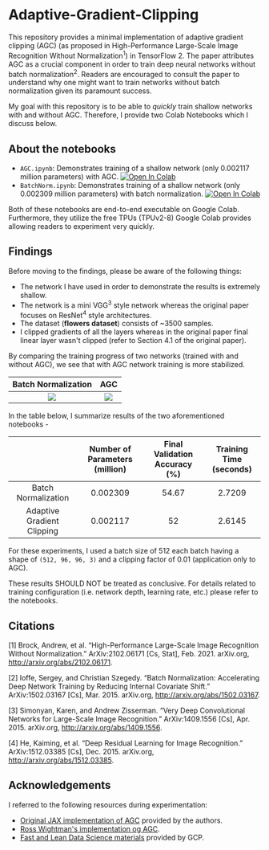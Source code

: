 # Adaptive-Gradient-Clipping
This repository provides a minimal implementation of adaptive gradient clipping (AGC) (as proposed in High-Performance Large-Scale Image Recognition Without Normalization<sup>1</sup>) in TensorFlow 2. The paper attributes AGC as a crucial component in order to train deep neural networks without batch normalization<sup>2</sup>. Readers are encouraged to consult the paper to understand why one might want to train networks without batch normalization given its paramount success. 

My goal with this repository is to be able to _quickly_ train shallow networks with and without AGC. Therefore, I provide two Colab Notebooks which I discuss below. 

## About the notebooks

* `AGC.ipynb`: Demonstrates training of a shallow network (only 0.002117 million parameters) with AGC. [![Open In Colab](https://colab.research.google.com/assets/colab-badge.svg)](https://colab.research.google.com/github/sayakpaul/Adaptive-Gradient-Clipping/blob/main/AGC.ipynb)
* `BatchNorm.ipynb`: Demonstrates training of a shallow network (only 0.002309 million parameters) with batch normalization. [![Open In Colab](https://colab.research.google.com/assets/colab-badge.svg)](https://colab.research.google.com/github/sayakpaul/Adaptive-Gradient-Clipping/blob/main/BatchNorm.ipynb)

Both of these notebooks are end-to-end executable on Google Colab. Furthermore, they utilize the free TPUs (TPUv2-8) Google Colab provides allowing readers to experiment very quickly. 

## Findings

Before moving to the findings, please be aware of the following things:
* The network I have used in order to demonstrate the results is extremely shallow.
* The network is a mini VGG<sup>3</sup> style network whereas the original paper focuses on ResNet<sup>4</sup> style architectures. 
* The dataset (**flowers dataset**) consists of ~3500 samples.
* I clipped gradients of all the layers whereas in the original paper final linear layer wasn't clipped (refer to Section 4.1 of the original paper).

By comparing the training progress of two networks (trained with and without AGC), we see that with AGC network training is more stabilized.

Batch Normalization            |  AGC
:-------------------------:|:-------------------------:
![](https://i.ibb.co/4KXkMDH/image.png)  |  ![](https://i.ibb.co/74Xdsbj/image.png)

In the table below, I summarize results of the two aforementioned notebooks - 

|                            | Number of Parameters (million) | Final Validation Accuracy (%) | Training Time (seconds) |
|:--------------------------:|:------------------------------:|:-----------------------------:|:-----------------------:|
|     Batch Normalization    |            0.002309            |             54.67             |          2.7209         |
| Adaptive Gradient Clipping |            0.002117            |               52              |          2.6145         |

For these experiments, I used a batch size of 512 each batch having a shape of `(512, 96, 96, 3)` and a clipping factor of 0.01 (application only to AGC).

These results SHOULD NOT be treated as conclusive. For details related to training configuration (i.e. network depth, learning rate, etc.) please refer to the notebooks. 

## Citations

[1] Brock, Andrew, et al. “High-Performance Large-Scale Image Recognition Without Normalization.” ArXiv:2102.06171 [Cs, Stat], Feb. 2021. arXiv.org, http://arxiv.org/abs/2102.06171.

[2] Ioffe, Sergey, and Christian Szegedy. “Batch Normalization: Accelerating Deep Network Training by Reducing Internal Covariate Shift.” ArXiv:1502.03167 [Cs], Mar. 2015. arXiv.org, http://arxiv.org/abs/1502.03167.

[3] Simonyan, Karen, and Andrew Zisserman. “Very Deep Convolutional Networks for Large-Scale Image Recognition.” ArXiv:1409.1556 [Cs], Apr. 2015. arXiv.org, http://arxiv.org/abs/1409.1556.

[4] He, Kaiming, et al. “Deep Residual Learning for Image Recognition.” ArXiv:1512.03385 [Cs], Dec. 2015. arXiv.org, http://arxiv.org/abs/1512.03385.

## Acknowledgements

I referred to the following resources during experimentation:
* [Original JAX implementation of AGC](https://github.com/deepmind/deepmind-research/blob/master/nfnets/agc_optax.py) provided by the authors. 
* [Ross Wightman's implementation og AGC](https://github.com/rwightman/pytorch-image-models/blob/master/timm/utils/agc.py).
* [Fast and Lean Data Science materials](https://github.com/GoogleCloudPlatform/training-data-analyst/tree/master/courses/fast-and-lean-data-science) provided by GCP. 
